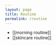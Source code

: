 ```yaml
---
layout: page
title: Routine
permalink: /routine
---
```



- [[morning routine]]
- [[skincare routine]]


<style>
  .wrapper {
    max-width: 58em;
  }
</style>
